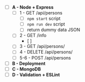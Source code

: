 - [ ] **A - Node + Express**
	- [ ]	1 - GET /api/persons
		- [ ] `npm start` script
		- [ ] `npm run dev` script
		- [ ] return dummy data JSON
	- [ ] 2	- GET /info
		- [ ]
	- [ ] 3 - GET /api/persons/<id>
	- [ ] 4 - DELETE /api/persons/<id>
	- [ ]	5-6 - POST /api/persons 
- [ ] **B - Deployment**
- [ ] **C - MongoDB**
- [ ] **D - Validation + ESLint**
